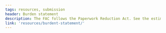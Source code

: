 ```yaml
---
tags: resources, submission
header: Burden statement
description: The FAC follows the Paperwork Reduction Act. See the estimated burden of completing the single audit submission process.
link: 'resources/burdent-statement/'
---
```

